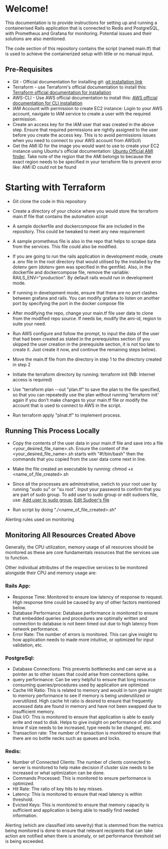 # Welcome!

This documentation is to provide instructions for setting up and running a containerised Rails application that is connected to Redis and PostgreSQL, with Prometheus and Grafana for monitoring. Potential issues and their solutions are also mentioned.

The code section of this repository contains the script (named main.tf) that is used to achieve the containerized setup with little or no manual input.

## Pre-Requisites
* Git - Official documentation for installing git: [git installation link](https://git-scm.com/book/en/v2/Getting-Started-Installing-Git)
* Terraform - use Terraform's official documentation to install this: [Terraform official documentation for installation](https://developer.hashicorp.com/terraform/tutorials/aws-get-started/install-cli)
* AWS-CLI - Use AWS official documentation to install this: [AWS official documentation for CLI installation](https://docs.aws.amazon.com/cli/latest/userguide/getting-started-install.html)
* IAM Account with permission to create EC2 instance: Login to your AWS account, navigate to IAM service to create a user with the required permission.
* Create an access key for the IAM user that was created in the above step. Ensure that required permissions are rightly assigned to the user before you create the access key. This is to avoid permissions issues when you need to connect to your AWS account from AWScli\
* Get the AMI ID for the image you would want to use to create your EC2 instance using Ubuntu's official documentation: [Ubuntu Official AMI finder](https://cloud-images.ubuntu.com/locator/ec2/). Take note of the region that the AMI belongs to because the exact region needs to be specified in your terraform file to prevent error like: AMI ID could not be found

# Starting with Terraform
* Git clone the code in this repository

* Create a directory of your choice where you would store the terraform main.tf file that contains the automation script

* A sample dockerfile and dockercompose file are included in the repository. This could be tweaked to meet any new requirement

* A sample prometheus file is also in the repo that helps to scrape data from the services. This file could also be modified.

* If you are going to run the rails application in developmemt mode, create a .env file in the root directory that would utilised by the installed by the dotenv gem (dotenv gem was specified in the gemfile). Also, in the dockerfile and dockercompose file, remove the variable: RAILS_ENV="production". By default rails would run in development mode.

* If running in development mode, ensure that there are no port clashes between grafana and rails. You can modify grafana to listen on another port by specifying the port in the docker compose file

* After modifying the repo, change your main.tf file user data to clone from the modified repo source. If needs be, modify the ami-id, region to suite your need.

* Run AWS configure and follow the prompt, to input the data of the user that had been created as stated in the prerequisites section (if you skipped the user creation in the prerequisite section, it is not too late to create it. Just create it now, and continue the remaining steps below).
 
* Move the main.tf file from the directory in step 1 to the directory created in step 2

* Initiate the terraform directory by running: terraform init (NB: Internet access is required)

* Use "terraform plan --out "plan.tf" to save the plan to the file specified, so that you can repeatedly use the plan without running 'terraform init' again if you don't make changes to your main.tf file or modify the account that is used to connect to AWS in the script.

* Run terraform apply "plnat.tf" to implement process.

## Running This Process Locally
* Copy the contents of the user data in your main.tf file and save into a file <your_desired_file_name>.sh. Ensure the content of the <your_desired_file_name>.sh starts with "#!/bin/bash" then the commands that you copied from the user data come next in line.

* Make the file created an executable by running:
chmod +x <name_of_file_created>.sh

* Since all the processes are administrative, swtich to your root user by running "sudo su" or "su root". Input your password to confirm that you are part of sudo group. To add user to sudo group or edit sudoers file, use: [Add user to sudo group](https://askubuntu.com/questions/2214/how-do-i-add-a-user-to-the-sudo-group), [Edit Sudoer's file](https://help.ubuntu.com/community/Sudoers)

* Run script by doing "./<name_of_file_created>.sh"

Alerting rules used on monitoring

## Monitoring All Resources Created Above
Generally, the CPU utilization, memory usage of all resources should be monitored as these are core fundamentals resources that the services use to function.

Other individual attributes of the respective services to be monitored alongside their CPU and memory usage are:
### Rails App:
* Response Time: Monitored to ensure low latency of response to request. High response time could be caused by any of other factors mentioned below.
* Database Performance: Database performance is monitored to ensure that embedded queries and procedures are optimally written and connection to database is not been timed out due to high latency from network performance.
* Error Rate: The number of errors is monitored. This can give insight to how application needs to made more intuitive, or optimized for input validation, etc.

### PostgreSql:
* Database Connections: This prevents bottlenecks and can serve as a pointer as to other issues that could arise from connections spike.
* query performance: Can be very helpful to ensure that long resource consuming queries/procedures used by application are optimized
* Cache Hit Ratio: This is related to memory and would in turn give insight to memory performance to see if memory is being underutilized or overutilized. High cache hit ratio is desired to ensure that frequently accessed data are found in memory and have not been swapped due to insufficient memory.
* Disk I/O: This is monitored to ensure that application is able to easily write and read to disk. Helps to give insight on performance of disk and know if size needs to be increased, type needs to be changed, etc.
* Transaction rate: The number of transaction is monitored to ensure that there are no bottle necks such as queues and locks.

### Redis:
* Number of Connected Clients: The number of clients connected to server is monitored to help make decision if cluster size needs to be increased or what optimization can be done.
* Commands Processed: This is monitored to ensure performance is optimized.
* Hit Rate: The ratio of key hits to key misses.
* Latency: This is monitored to ensure that read latency is within threshold.
* Evicted Keys: This is monitored to ensure that memory capacity is sufficient and application is being able to readily find needed information.

Alerting (which are classified into severity) that is stemmed from the metrics being monitored is done to ensure that relevant recipients that can take action are notified when there is anomaly, or set performance threshold set is being exceeded.






